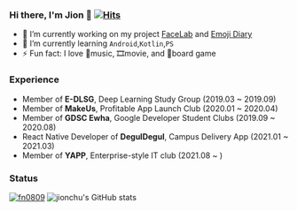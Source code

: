 ### Hi there, I'm Jion 👋 [![Hits](https://hits.seeyoufarm.com/api/count/incr/badge.svg?url=https%3A%2F%2Fgithub.com%2Fjionchu&count_bg=%2379C83D&title_bg=%23555555&icon=&icon_color=%23E7E7E7&title=hits&edge_flat=false)](https://hits.seeyoufarm.com)


<!--
**jionchu/jionchu** is a ✨ _special_ ✨ repository because its `README.md` (this file) appears on your GitHub profile.

Here are some ideas to get you started:

- 👯 I’m looking to collaborate on ...
- 🤔 I’m looking for help with ...
- 💬 Ask me about ...
- 📫 How to reach me: ...
- 😄 Pronouns: ...
-->

- 🔭 I’m currently working on my project [FaceLab](https://github.com/jionchu/FaceLab) and [Emoji Diary](https://github.com/jionchu/Emoji-Diary)
- 🌱 I’m currently learning `Android`,`Kotlin`,`PS`
- ⚡ Fun fact: I love 🎵music, 🎞️movie, and 🎲board game

### Experience
- Member of **E-DLSG**, Deep Learning Study Group (2019.03 ~ 2019.09)
- Member of **MakeUs**, Profitable App Launch Club (2020.01 ~ 2020.04)
- Member of **GDSC Ewha**, Google Developer Student Clubs (2019.09 ~ 2020.08)
- React Native Developer of **DegulDegul**, Campus Delivery App (2021.01 ~ 2021.03)
- Member of **YAPP**, Enterprise-style IT club (2021.08 ~ )

### Status
[![fn0809](http://mazassumnida.wtf/api/v2/generate_badge?boj=fn0809)](https://solved.ac/fn0809)
![jionchu's GitHub stats](https://github-readme-stats.vercel.app/api?username=jionchu&show_icons=true&theme=radical)
